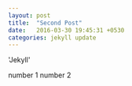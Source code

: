 ```yaml
---
layout: post
title:  "Second Post"
date:   2016-03-30 19:45:31 +0530
categories: jekyll update
---
```


'Jekyll'

number 1
number 2
